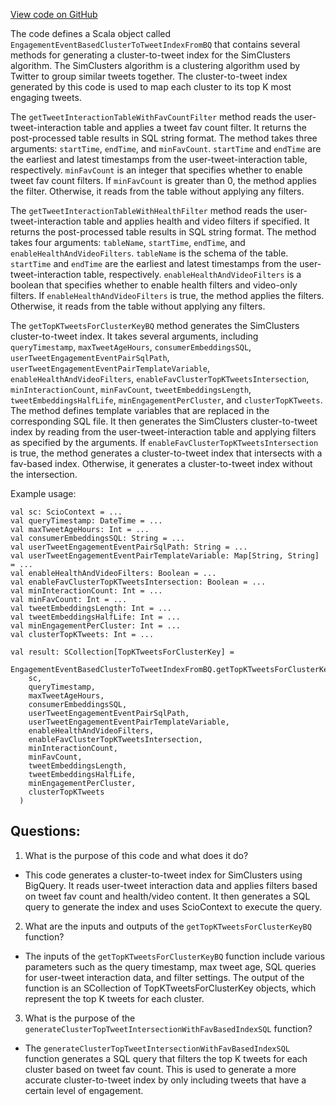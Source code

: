 [View code on GitHub](https://github.com/misbahsy/the-algorithm/src/scala/com/twitter/simclusters_v2/scio/bq_generation/simclusters_index_generation/EngagementEventBasedClusterToTweetIndexFromBQ.scala)

The code defines a Scala object called `EngagementEventBasedClusterToTweetIndexFromBQ` that contains several methods for generating a cluster-to-tweet index for the SimClusters algorithm. The SimClusters algorithm is a clustering algorithm used by Twitter to group similar tweets together. The cluster-to-tweet index generated by this code is used to map each cluster to its top K most engaging tweets.

The `getTweetInteractionTableWithFavCountFilter` method reads the user-tweet-interaction table and applies a tweet fav count filter. It returns the post-processed table results in SQL string format. The method takes three arguments: `startTime`, `endTime`, and `minFavCount`. `startTime` and `endTime` are the earliest and latest timestamps from the user-tweet-interaction table, respectively. `minFavCount` is an integer that specifies whether to enable tweet fav count filters. If `minFavCount` is greater than 0, the method applies the filter. Otherwise, it reads from the table without applying any filters.

The `getTweetInteractionTableWithHealthFilter` method reads the user-tweet-interaction table and applies health and video filters if specified. It returns the post-processed table results in SQL string format. The method takes four arguments: `tableName`, `startTime`, `endTime`, and `enableHealthAndVideoFilters`. `tableName` is the schema of the table. `startTime` and `endTime` are the earliest and latest timestamps from the user-tweet-interaction table, respectively. `enableHealthAndVideoFilters` is a boolean that specifies whether to enable health filters and video-only filters. If `enableHealthAndVideoFilters` is true, the method applies the filters. Otherwise, it reads from the table without applying any filters.

The `getTopKTweetsForClusterKeyBQ` method generates the SimClusters cluster-to-tweet index. It takes several arguments, including `queryTimestamp`, `maxTweetAgeHours`, `consumerEmbeddingsSQL`, `userTweetEngagementEventPairSqlPath`, `userTweetEngagementEventPairTemplateVariable`, `enableHealthAndVideoFilters`, `enableFavClusterTopKTweetsIntersection`, `minInteractionCount`, `minFavCount`, `tweetEmbeddingsLength`, `tweetEmbeddingsHalfLife`, `minEngagementPerCluster`, and `clusterTopKTweets`. The method defines template variables that are replaced in the corresponding SQL file. It then generates the SimClusters cluster-to-tweet index by reading from the user-tweet-interaction table and applying filters as specified by the arguments. If `enableFavClusterTopKTweetsIntersection` is true, the method generates a cluster-to-tweet index that intersects with a fav-based index. Otherwise, it generates a cluster-to-tweet index without the intersection.

Example usage:
```
val sc: ScioContext = ...
val queryTimestamp: DateTime = ...
val maxTweetAgeHours: Int = ...
val consumerEmbeddingsSQL: String = ...
val userTweetEngagementEventPairSqlPath: String = ...
val userTweetEngagementEventPairTemplateVariable: Map[String, String] = ...
val enableHealthAndVideoFilters: Boolean = ...
val enableFavClusterTopKTweetsIntersection: Boolean = ...
val minInteractionCount: Int = ...
val minFavCount: Int = ...
val tweetEmbeddingsLength: Int = ...
val tweetEmbeddingsHalfLife: Int = ...
val minEngagementPerCluster: Int = ...
val clusterTopKTweets: Int = ...

val result: SCollection[TopKTweetsForClusterKey] =
  EngagementEventBasedClusterToTweetIndexFromBQ.getTopKTweetsForClusterKeyBQ(
    sc,
    queryTimestamp,
    maxTweetAgeHours,
    consumerEmbeddingsSQL,
    userTweetEngagementEventPairSqlPath,
    userTweetEngagementEventPairTemplateVariable,
    enableHealthAndVideoFilters,
    enableFavClusterTopKTweetsIntersection,
    minInteractionCount,
    minFavCount,
    tweetEmbeddingsLength,
    tweetEmbeddingsHalfLife,
    minEngagementPerCluster,
    clusterTopKTweets
  )
```
## Questions: 
 1. What is the purpose of this code and what does it do?
- This code generates a cluster-to-tweet index for SimClusters using BigQuery. It reads user-tweet interaction data and applies filters based on tweet fav count and health/video content. It then generates a SQL query to generate the index and uses ScioContext to execute the query.

2. What are the inputs and outputs of the `getTopKTweetsForClusterKeyBQ` function?
- The inputs of the `getTopKTweetsForClusterKeyBQ` function include various parameters such as the query timestamp, max tweet age, SQL queries for user-tweet interaction data, and filter settings. The output of the function is an SCollection of TopKTweetsForClusterKey objects, which represent the top K tweets for each cluster.

3. What is the purpose of the `generateClusterTopTweetIntersectionWithFavBasedIndexSQL` function?
- The `generateClusterTopTweetIntersectionWithFavBasedIndexSQL` function generates a SQL query that filters the top K tweets for each cluster based on tweet fav count. This is used to generate a more accurate cluster-to-tweet index by only including tweets that have a certain level of engagement.